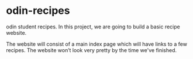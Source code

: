 # odin-recipes
odin student recipes. 
In this project, we are going to build a basic recipe website.

The website will consist of a main index page which will have links to a few recipes. The website won’t look very pretty by the time we've finished.
